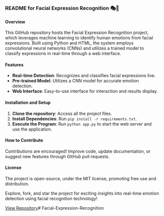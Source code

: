 ### README for Facial Expression Recognition 🎭🤖

#### Overview
This GitHub repository hosts the Facial Expression Recognition project, which leverages machine learning to identify human emotions from facial expressions. Built using Python and HTML, the system employs convolutional neural networks (CNNs) and utilizes a trained model to classify expressions in real-time through a web interface.

#### Features
- **Real-time Detection**: Recognizes and classifies facial expressions live.
- **Pre-trained Model**: Utilizes a CNN model for accurate emotion detection.
- **Web Interface**: Easy-to-use interface for interaction and results display.

#### Installation and Setup
1. **Clone the repository**: Access all the project files.
2. **Install Dependencies**: Run `pip install -r requirements.txt`.
3. **Execute the Program**: Run `python app.py` to start the web server and use the application.

#### How to Contribute
Contributions are encouraged! Improve code, update documentation, or suggest new features through GitHub pull requests.

#### License
The project is open-source, under the MIT license, promoting free use and distribution.

Explore, fork, and star the project for exciting insights into real-time emotion detection using facial recognition technology!

[View Repository](https://github.com/Nani1-glitch/Face-Expression)# Facial-Expression-Recognition

